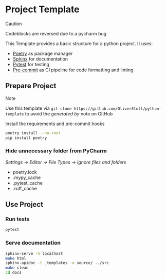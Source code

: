 # Project Template
> [!Caution]
> Codeblocks are reversed due to a pycharm bug

This Template provides a basic structure for a python project.
It uses:
- [Poetry](https://python-poetry.org/) as package manager
- [Sphinx](https://www.sphinx-doc.org/en/master/) for documentation
- [Pytest](https://docs.pytest.org/en/stable/) for testing
- [Pre-commit](https://pre-commit.com/) as CI pipeline for code formatting and linting

## Prepare Project
> [!NOTE]
> Use this template via `git clone https://github.com/OliverStoll/python-template` to avoid the *generated by* note on GitHub 

Install the requirements and pre-commit hooks 
```bash
poetry install --no-root
pip install poetry
```

### Hide unnecessary folder from PyCharm
*Settings -> Editor -> File Types -> Ignore files and folders*
- poetry.lock
- .mypy_cache
- .pytest_cache
- .ruff_cache

## Use Project

### Run tests
```bash
pytest
```

### Serve documentation
```bash
sphinx-serve -h localhost
make html
sphinx-apidoc -t _templates -o source/ ../src
make clean
cd docs
```
